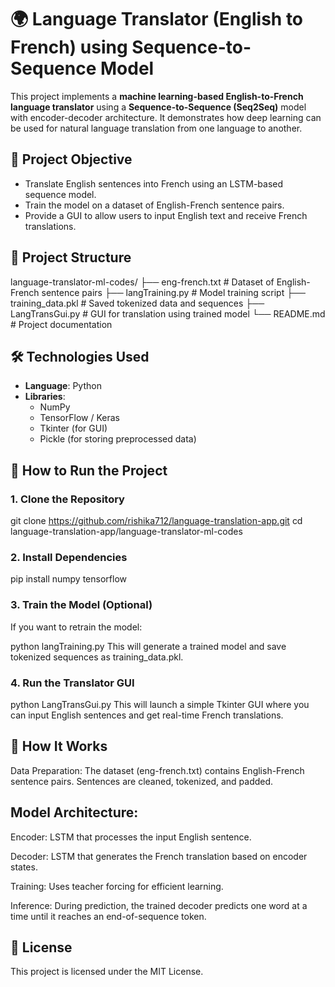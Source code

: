 # 🌍 Language Translator (English to French) using Sequence-to-Sequence Model

This project implements a **machine learning-based English-to-French language translator** using a **Sequence-to-Sequence (Seq2Seq)** model with encoder-decoder architecture. It demonstrates how deep learning can be used for natural language translation from one language to another.

## 🎯 Project Objective

- Translate English sentences into French using an LSTM-based sequence model.
- Train the model on a dataset of English-French sentence pairs.
- Provide a GUI to allow users to input English text and receive French translations.

## 📁 Project Structure

language-translator-ml-codes/
├── eng-french.txt # Dataset of English-French sentence pairs
├── langTraining.py # Model training script
├── training_data.pkl # Saved tokenized data and sequences
├── LangTransGui.py # GUI for translation using trained model
└── README.md # Project documentation

## 🛠️ Technologies Used

- **Language**: Python  
- **Libraries**:
  - NumPy
  - TensorFlow / Keras
  - Tkinter (for GUI)
  - Pickle (for storing preprocessed data)

## 🚀 How to Run the Project

### 1. Clone the Repository

git clone https://github.com/rishika712/language-translation-app.git
cd language-translation-app/language-translator-ml-codes

### 2. Install Dependencies

pip install numpy tensorflow

### 3. Train the Model (Optional)
If you want to retrain the model:

python langTraining.py
This will generate a trained model and save tokenized sequences as training_data.pkl.

### 4. Run the Translator GUI

python LangTransGui.py
This will launch a simple Tkinter GUI where you can input English sentences and get real-time French translations.

## 🧠 How It Works

Data Preparation: The dataset (eng-french.txt) contains English-French sentence pairs. Sentences are cleaned, tokenized, and padded.

## Model Architecture:

Encoder: LSTM that processes the input English sentence.

Decoder: LSTM that generates the French translation based on encoder states.

Training: Uses teacher forcing for efficient learning.

Inference: During prediction, the trained decoder predicts one word at a time until it reaches an end-of-sequence token.

## 📄 License

This project is licensed under the MIT License.



